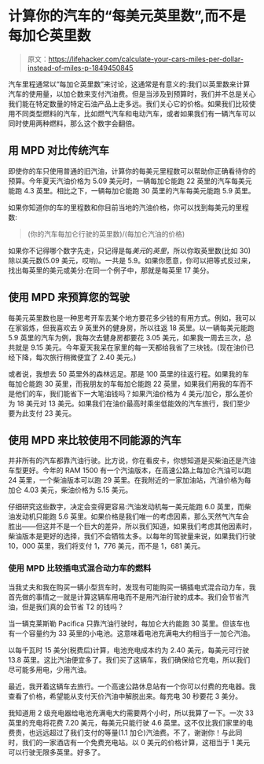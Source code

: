 # 计算你的汽车的“每美元英里数”,而不是每加仑英里数

> 原文：<https://lifehacker.com/calculate-your-cars-miles-per-dollar-instead-of-miles-p-1849450845>

汽车里程通常以“每加仑英里数”来讨论，这通常是有意义的:我们以英里数来计算汽车的使用量，以加仑数来支付汽油费。但是当涉及到预算时，我们并不总是关心我们能在特定数量的特定石油产品上走多远。我们关心它的价格。如果我们比较使用不同类型燃料的汽车，比如燃气汽车和电动汽车，或者如果我们有一辆汽车可以同时使用两种燃料，那么这个数字会翻倍。



## 用 MPD 对比传统汽车

即使你的车只使用普通的旧汽油，计算你的每美元里程数可以帮助你正确看待你的预算。今年夏天汽油价格为 5.09 美元时，一辆每加仑能跑 22 英里的汽车每美元能跑 4.3 英里。相比之下，一辆每加仑能跑 30 英里的汽车每美元能跑 5.9 英里。

如果你知道你的车的里程数和你目前当地的汽油价格，你可以找到每美元的里程数:

> (你的汽车每加仑行驶的英里数)/(每加仑汽油的价格)

如果你不记得哪个数字先走，只记得是每*美元*的*英里*，所以你取英里数(比如 30)除以美元数(5.09 美元，哎哟)。一共是 5.9。如果你愿意，你可以把等式反过来，找出每英里的美元或美分:在同一个例子中，那就是每英里 17 美分。

## 使用 MPD 来预算您的驾驶

每美元英里数也是一种思考开车去某个地方要花多少钱的有用方式。例如，我可以在家锻炼，但我喜欢去 9 英里外的健身房，所以往返 18 英里。以一辆每美元能跑 5.9 英里的汽车为例，我每次去健身房都要花 3.05 美元，如果我一周去三次，总共就是 9.15 美元。今年夏天我呆在家里的每一天都给我省了三块钱。(现在油价已经下降，每次旅行稍微便宜了 2.40 美元。)

或者说，我想去 50 英里外的森林远足。那是 100 英里的往返行程。如果我的车每加仑能跑 30 英里，而我朋友的车每加仑能跑 22 英里，如果我们用我的车而不是他们的车，我们能省下一大笔油钱吗？如果汽油价格为 4 美元/加仑，那么差价为 18 美元对 13 美元。如果我们在油价最高时乘坐低能效的汽车旅行，我们至少要为此支付 23 美元。

## 使用 MPD 来比较使用不同能源的汽车

并非所有的汽车都靠汽油行驶。比方说，你在看皮卡，你想知道是买柴油还是汽油车型更好。今年的 RAM 1500 有一个汽油版本，在高速公路上每加仑汽油可以跑 24 英里，一个柴油版本可以跑 29 英里。在我附近的一家加油站，汽油价格为每加仑 4.03 美元，柴油价格为 5.15 美元。

仔细研究这些数字，决定会变得更容易:汽油发动机每一美元能跑 6.0 英里，而柴油发动机只能跑 5.6 英里。如果价格是我们唯一的考虑因素，那么天然气汽车会胜出——但这并不是一个巨大的差异，所以我们知道，如果我们考虑其他因素时，柴油版本是更好的选择，我们不会牺牲太多。以每年的驾驶量来说，如果我们行驶 10，000 英里，我们将支付 1，776 美元，而不是 1，681 美元。

### 使用 MPD 比较插电式混合动力车的燃料

当我丈夫和我在购买一辆小型货车时，发现有可能购买一辆插电式混合动力车，我首先做的事情之一就是计算这辆车用电而不是用汽油行驶的成本。我们会节省汽油，但是我们真的会节省 T2 的钱吗？

当一辆克莱斯勒 Pacifica 只靠汽油行驶时，每加仑大约能跑 30 英里。但该车也有一个容量约为 33 英里的小电池。这意味着电池充满电大约相当于一加仑汽油。

以每千瓦时 15 美分(税费后)计算，电池充电成本约为 2.40 美元，每美元可行驶 13.8 英里。这比汽油便宜多了。我们买了这辆车，我们确保给它充电，所以我们尽可能多用电，少用汽油。

最近，我开着这辆车去旅行。一个高速公路休息站有一个你可以付费的充电器。我查看了价格，希望能从支付天价汽油中解脱出来。每充电 30 秒要花 3 美分。

我知道用 2 级充电器给电池充满电大约需要两个小时，所以我算了一下。一次 33 英里的充电将花费 7.20 美元，每美元只能行驶 4.6 英里。这不仅比我们家里的电费贵，也远远超过了我们支付的等量(1.1 加仑)汽油费。不了，谢谢你！与此同时，我们的一家酒店有一个免费充电站。以 0 美元的价格计算，这相当于 1 美元可以行驶无限多英里。好多了。